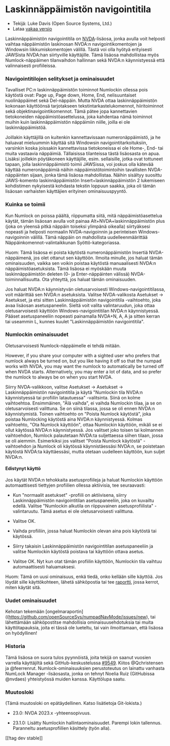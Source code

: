 # Laskinnäppäimistön navigointitila #

* Tekijä: Luke Davis (Open Source Systems, Ltd.)
* Lataa [vakaa versio][1]

Laskinnäppäimistön navigointitila on [NVDA](https://nvaccess.org/)-lisäosa,
jonka avulla voit helposti vaihtaa näppäimistön laskinosan NVDA:n
navigointikomentojen ja Windowsin liikkumiskomentojen välillä. Tästä voi
olla hyötyä erityisesti JAWSista NVDA:han siirtyville käyttäjille. Tämä
lisäosa mahdollistaa myös Numlock-näppäimen tilanvaihdon hallinnan sekä
NVDA:n käynnistyessä että valinnaisesti profiileissa.

### Navigointitilojen selitykset ja ominaisuudet

Tavalliset PC:n laskinnäppäimistön toiminnot Numlockin ollessa pois käytöstä
ovat: Page up, Page down, Home, End, nelisuuntaiset nuolinäppäimet sekä
Del-näppäin.  Mutta NVDA ottaa laskinnäppäimistön kokonaan käyttöönsä
tarjotakseen tekstintarkastelukomennot, hiiritoiminnot sekä
objektinavigointikomennot. Tämä pätee jopa kannettavien tietokoneiden
näppäimistöasettelussa, joka kahdentaa nämä toiminnot muihin kuin
laskinnäppäimistön näppäimiin niille, joilla ei ole laskinnäppäimistöä.

Joillakin käyttäjillä on kuitenkin kannettavissaan numeronäppäimistö, ja he
haluavat mieluummin käyttää sitä Windowsin navigointitarkoituksiin,
varsinkin koska joissakin kannettavissa tietokoneissa ei ole Home-, End- tai
muita vastaavia näppäimiä. Tällaisissa tilanteissa tästä lisäosasta on
apua. Lisäksi joillekin pöytäkoneen käyttäjille, esim. sellaisille, jotka
ovat tottuneet tapaan, jolla laskinnäppäimistö toimii JAWSissa, voi joskus
olla kätevää käyttää numeronäppäimiä näihin näppäimistötoimintoihin
tavallisten NVDA-näppäinten sijaan, jonka tämä lisäosa mahdollistaa. Näihin
sisältyy suosittu JAWS-komento laskinnäppäimistön Insert+laskinnäppäimistön
2 lukemiseen kohdistimen nykyisestä kohdasta tekstin loppuun saakka, joka
oli tämän lisäosan varhaisten käyttäjien erityinen ominaisuuspyyntö.

### Kuinka se toimii

Kun Numlock on poissa päältä, riippumatta siitä, mitä näppäimistöasettelua
käytät, tämän lisäosan avulla voit painaa Alt+NVDA+laskinnäppäimistön plus
(joka on yleensä pitkä näppäin toiseksi ylimpänä oikealla) siirtyäksesi
nopeasti ja helposti normaalin NVDA-navigoinnin ja perinteisen
Windows-navigoinnin välillä. Tämä näppäin on mahdollista uudelleenmäärittää
Näppäinkomennot-valintaikkunan Syöttö-kategoriassa.

Huom: Tämä lisäosa ei poista käytöstä numeronäppäimistön Insertiä
NVDA-näppäimenä, jos olet ottanut sen käyttöön. Ilmoita minulle, jos haluat
tämän ominaisuuden, vaikka sen voikin poistaa käytöstä manuaalisesti NVDA:n
näppäimistöasetuksista. Tämä lisäosa ei myöskään muuta laskinnäppäimistön
deleten (0- ja Enter-näppäinten välissä) NVDA-toiminnallisuutta. Ota
yhteyttä, jos haluat tämän ominaisuuden.

Jos haluat NVDA:n käynnistyvän oletusarvoisesti Windows-navigointitilassa,
voit määrittää sen NVDA:n asetuksista. Valitse NVDA-valikosta Asetukset ->
Asetukset, ja etsi sitten Laskinnäppäimistön navigointitila -vaihtoehto,
joka avaa lisäosan asetuspaneelin. Sieltä voit valita valintaruudun, joka
ottaa oletusarvoisesti käyttöön Windows-navigointitilan NVDA:n
käynnistyessä. Pääset asetuspaneeliin nopeasti painamalla NVDA+N, A, A ja
sitten kerran tai useammin L, kunnes kuulet "Laskinnäppäimistön
navigointitila".

### Numlockin ominaisuudet

Oletusarvoisesti Numlock-näppäimelle ei tehdä mitään.

However, if you share your computer with a sighted user who prefers that
numlock always be turned on, but you like having it off so that the numpad
works with NVDA, you may want the numlock to automatically be turned off
when NVDA starts.  Alternatively, you may enter a lot of data, and so prefer
the numlock to always be on when you start NVDA.

Siirry NVDA-valikkoon, valitse Asetukset -> Asetukset -> Laskinnäppäimistön navigointitila ja käytä "Numlockin tila NVDA:n käynnistyessä tai profiilin latautuessa" -valitsinta. Siinä on kolme vaihtoehtoa. Ensimmäinen, "Älä vaihda", ei vaihda Numlockin tilaa, ja se on oletusarvoisesti valittuna. Se on siinä tilassa, jossa se oli ennen NVDA:n käynnistymistä.
Toinen vaihtoehto on "Poista Numlock käytöstä", joka poistaa Numlocking käytöstä aina NVDA:n käynnistyessä. Kolmas vaihtoehto, "Ota Numlock käyttöön", ottaa Numlockin käyttöön, mikäli se ei ollut käytössä NVDA:n käynnistyessä.
Jos valitset joko toisen tai kolmannen vaihtoehdon, Numlock palautetaan NVDA:ta suljettaessa siihen tilaan, jossa se oli aiemmin. Esimerkiksi jos valitset "Poista Numlock käytöstä" -vaihtoehdon ja Numlock oli käytössä käynnistäessäsi NVDA:n, se poistetaan käytöstä NVDA:ta käyttäessäsi, mutta otetaan uudelleen käyttöön, kun suljet NVDA:n.

#### Edistynyt käyttö

Jos käytät NVDA:n tehokkaita asetusprofiileja ja haluat Numlockin käyttöön
automaattisesti tiettyjen profiilien ollessa aktiivisia, tee seuraavasti:

* Kun "normaalit asetukset" -profiili on aktiivisena, siirry
  Laskinnäppäimistön navigointitilan asetuspaneeliin, joka on kuvailtu
  edellä. Valitse "Numlockin alkutila on riippuvainen asetusprofiilista"
  -valintaruutu. Tämä asetus ei ole oletusarvoisesti valittuna.

* Valitse OK.

* Vaihda profiiliin, jossa haluat Numlockin olevan aina pois käytöstä tai
  käytössä.

* Siirry takaisin Laskinnäppäimistön navigointitilan asetuspaneeliin ja
  valitse Numlockin käytöstä poistava tai käyttöön ottava asetus.

* Valitse OK. Nyt kun otat tämän profiilin käyttöön, Numlockin tila vaihtuu
  automaattisesti haluamaksesi.

Huom: Tämä on uusi ominaisuus, enkä tiedä, onko kellään sille käyttöä. Jos
löydät sille käyttökohteen, lähetä sähköpostia tai tee
[raportti](https://github.com/opensourcesys/numpadNavMode/issues/new), jossa
kerrot, miten käytät sitä.

### Uudet ominaisuudet

Kehotan tekemään
[ongelmaraportin]((https://github.com/openSourceSys/numpadNavMode/issues/new),
tai lähettämään sähköpostitse mahdollisia ominaisuusehdotuksia tai muita
käyttötapauksia, joita ei tässä ole lueteltu, tai vain ilmoittamaan, että
lisäosa on hyödyllinen!

### Historia

Tämä lisäosa on suora tulos pyynnöistä, joita tekijä on saanut vuosien
varrella käyttäjiltä sekä GitHub-keskustelussa
[#9549](https://github.com/nvaccess/nvda/issues/9549). Kiitos @Qchristensen
ja @feerrenrut. Numlock-ominaisuuksien perustoteutus on lainattu vanhasta
NumLock Manager -lisäosasta, jonka on tehnyt Noelia Ruiz (GitHubissa
@nvdaes) yhteistyössä muiden kanssa. Käyttölupa saatu.

### Muutosloki

(Tämä muutosloki on epätäydellinen. Katso lisätietoja Git-lokista.)

* 23.0: NVDA 2023.x -yhteensopivuus.

* 23.1.0: Lisätty Numlockin hallintaominaisuudet. Parempi lokin
  tallennus. Paranneltu asetusprofiilien käsittely (työn alla).

[[!tag dev stable]]

[1]: https://addons.nvda-project.org/files/get.php?file=numpadNavMode
